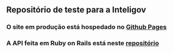## Repositório de teste para a Inteligov

### O site em produção está hospedado no [Github Pages](https://fassousa.github.io/bill-website/)

### A API feita em Ruby on Rails está neste [repositório](https://github.com/fassousa/bill-api)
